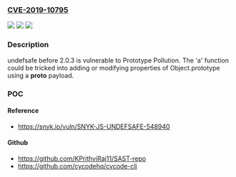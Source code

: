 ### [CVE-2019-10795](https://cve.mitre.org/cgi-bin/cvename.cgi?name=CVE-2019-10795)
![](https://img.shields.io/static/v1?label=Product&message=undefsafe&color=blue)
![](https://img.shields.io/static/v1?label=Version&message=All%20versions%20prior%20to%20version%202.0.3%20&color=brightgreen)
![](https://img.shields.io/static/v1?label=Vulnerability&message=Prototype%20Pollution&color=brightgreen)

### Description

undefsafe before 2.0.3 is vulnerable to Prototype Pollution. The 'a' function could be tricked into adding or modifying properties of Object.prototype using a __proto__ payload.

### POC

#### Reference
- https://snyk.io/vuln/SNYK-JS-UNDEFSAFE-548940

#### Github
- https://github.com/KPrithviRaj11/SAST-repo
- https://github.com/cycodehq/cycode-cli

